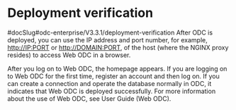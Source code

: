 Deployment verification
============================================
#docSlug#odc-enterprise/V3.3.1/deployment-verification
After ODC is deployed, you can use the IP address and port number, for example, <http://IP:PORT> or <http://DOMAIN:PORT>, of the host (where the NGINX proxy resides) to access Web ODC in a browser.

After you log on to Web ODC, the homepage appears. If you are logging on to Web ODC for the first time, register an account and then log on. If you can create a connection and operate the database normally in ODC, it indicates that Web ODC is deployed successfully. For more information about the use of Web ODC, see User Guide (Web ODC).
